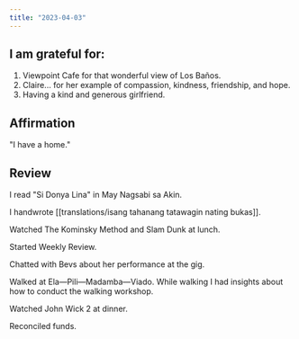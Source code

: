 ```yaml
---
title: "2023-04-03"
---
```

## I am grateful for:
1. Viewpoint Cafe for that wonderful view of Los Baños.
2. Claire... for her example of compassion, kindness, friendship, and hope.
3. Having a kind and generous girlfriend.

## Affirmation

"I have a home."

## Review

I read "Si Donya Lina" in May Nagsabi sa Akin.

I handwrote [[translations/isang tahanang tatawagin nating bukas]].

Watched The Kominsky Method and Slam Dunk at lunch.

Started Weekly Review.

Chatted with Bevs about her performance at the gig.

Walked at Ela—Pili—Madamba—Viado. While walking I had insights about how to conduct the walking workshop.

Watched John Wick 2 at dinner.

Reconciled funds.
